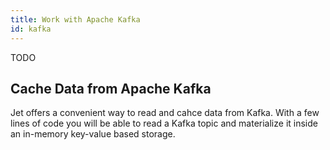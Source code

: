 ```yaml
---
title: Work with Apache Kafka
id: kafka
---
```


TODO

## Cache Data from Apache Kafka

Jet offers a convenient way to read and cahce data from Kafka. With a
few lines of code you will be able to read a Kafka topic and materialize
it inside an in-memory key-value based storage.
